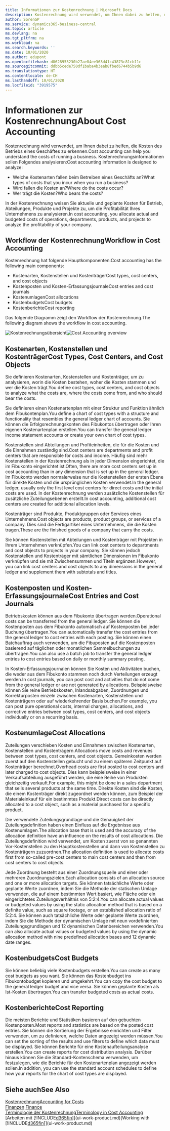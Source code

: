 ```yaml
---
title: Informationen zur Kostenrechnung | Microsoft Docs
description: Kostenrechnung wird verwendet, um Ihnen dabei zu helfen, die Kosten des Betriebs eines Geschäftes zu erkennen.
author: SorenGP
ms.service: dynamics365-business-central
ms.topic: article
ms.devlang: na
ms.tgt_pltfrm: na
ms.workload: na
ms.search.keywords: ''
ms.date: 10/01/2020
ms.author: edupont
ms.openlocfilehash: d8628953230b27ae84ee363d41c43873c81cb11c
ms.sourcegitcommit: ddbb5cede750df1baba4b3eab8fbed6744b5b9d6
ms.translationtype: HT
ms.contentlocale: de-CH
ms.lasthandoff: 10/01/2020
ms.locfileid: "3919575"
---
```

# <a name="about-cost-accounting"></a><span data-ttu-id="81eb6-103">Informationen zur Kostenrechnung</span><span class="sxs-lookup"><span data-stu-id="81eb6-103">About Cost Accounting</span></span>
<span data-ttu-id="81eb6-104">Kostenrechnung wird verwendet, um Ihnen dabei zu helfen, die Kosten des Betriebs eines Geschäftes zu erkennen.</span><span class="sxs-lookup"><span data-stu-id="81eb6-104">Cost accounting can help you understand the costs of running a business.</span></span> <span data-ttu-id="81eb6-105">Kostenrechnungsinformationen sollen Folgendes analysieren:</span><span class="sxs-lookup"><span data-stu-id="81eb6-105">Cost accounting information is designed to analyze:</span></span>  

-   <span data-ttu-id="81eb6-106">Welche Kostenarten fallen beim Betreiben eines Geschäfts an?</span><span class="sxs-lookup"><span data-stu-id="81eb6-106">What types of costs that you incur when you run a business?</span></span>  
-   <span data-ttu-id="81eb6-107">Wird fallen die Kosten an?</span><span class="sxs-lookup"><span data-stu-id="81eb6-107">Where do the costs occur?</span></span>  
-   <span data-ttu-id="81eb6-108">Wer trägt die Kosten?</span><span class="sxs-lookup"><span data-stu-id="81eb6-108">Who bears the costs?</span></span>  

<span data-ttu-id="81eb6-109">In der Kostenrechnung weisen Sie aktuelle und geplante Kosten für Betrieb, Abteilungen, Produkte und Projekte zu, um die Profitabilität Ihres Unternehmens zu analysieren.</span><span class="sxs-lookup"><span data-stu-id="81eb6-109">In cost accounting, you allocate actual and budgeted costs of operations, departments, products, and projects to analyze the profitability of your company.</span></span>  

## <a name="workflow-in-cost-accounting"></a><span data-ttu-id="81eb6-110">Workflow der Kostenrechnung</span><span class="sxs-lookup"><span data-stu-id="81eb6-110">Workflow in Cost Accounting</span></span>  
<span data-ttu-id="81eb6-111">Kostenrechnung hat folgende Hauptkomponenten:</span><span class="sxs-lookup"><span data-stu-id="81eb6-111">Cost accounting has the following main components:</span></span>  

-   <span data-ttu-id="81eb6-112">Kostenarten, Kostenstellen und Kostenträger</span><span class="sxs-lookup"><span data-stu-id="81eb6-112">Cost types, cost centers, and cost objects</span></span>  
-   <span data-ttu-id="81eb6-113">Kostenposten und Kosten-Erfassungsjournale</span><span class="sxs-lookup"><span data-stu-id="81eb6-113">Cost entries and cost journals</span></span>  
-   <span data-ttu-id="81eb6-114">Kostenumlagen</span><span class="sxs-lookup"><span data-stu-id="81eb6-114">Cost allocations</span></span>  
-   <span data-ttu-id="81eb6-115">Kostenbudgets</span><span class="sxs-lookup"><span data-stu-id="81eb6-115">Cost budgets</span></span>
-   <span data-ttu-id="81eb6-116">Kostenberichte</span><span class="sxs-lookup"><span data-stu-id="81eb6-116">Cost reporting</span></span>  

<span data-ttu-id="81eb6-117">Das folgende Diagramm zeigt den Workflow der Kostenrechnung.</span><span class="sxs-lookup"><span data-stu-id="81eb6-117">The following diagram shows the workflow in cost accounting.</span></span>  

<span data-ttu-id="81eb6-118">![Kostenrechnungsübersicht](media/costaccountingoverview.png "CostAccountingOverview")</span><span class="sxs-lookup"><span data-stu-id="81eb6-118">![Cost Accounting overview](media/costaccountingoverview.png "CostAccountingOverview")</span></span>  

## <a name="cost-types-cost-centers-and-cost-objects"></a><span data-ttu-id="81eb6-119">Kostenarten, Kostenstellen und Kostenträger</span><span class="sxs-lookup"><span data-stu-id="81eb6-119">Cost Types, Cost Centers, and Cost Objects</span></span>  
<span data-ttu-id="81eb6-120">Sie definieren Kostenarten, Kostenstellen und Kostenträger, um zu analysieren, worin die Kosten bestehen, woher die Kosten stammen und wer die Kosten trägt.</span><span class="sxs-lookup"><span data-stu-id="81eb6-120">You define cost types, cost centers, and cost objects to analyze what the costs are, where the costs come from, and who should bear the costs.</span></span>  

<span data-ttu-id="81eb6-121">Sie definieren einen Kostenartenplan mit einer Struktur und Funktion ähnlich dem Fibukontenplan.</span><span class="sxs-lookup"><span data-stu-id="81eb6-121">You define a chart of cost types with a structure and functionality that resembles the general ledger chart of accounts.</span></span> <span data-ttu-id="81eb6-122">Sie können die Erfolgsrechnungskonten des Fibukontos übertragen oder Ihren eigenen Kostenartenplan erstellen.</span><span class="sxs-lookup"><span data-stu-id="81eb6-122">You can transfer the general ledger income statement accounts or create your own chart of cost types.</span></span>  

<span data-ttu-id="81eb6-123">Kostenstellen sind Abteilungen und Profiteinheiten, die für die Kosten und die Einnahmen zuständig sind.</span><span class="sxs-lookup"><span data-stu-id="81eb6-123">Cost centers are departments and profit centers that are responsible for costs and income.</span></span> <span data-ttu-id="81eb6-124">Häufig sind mehr Kostenstellen in der Kostenrechnung als in jeder Dimension eingerichtet, die im Fibukonto eingerichtet ist.</span><span class="sxs-lookup"><span data-stu-id="81eb6-124">Often, there are more cost centers set up in cost accounting than in any dimension that is set up in the general ledger.</span></span> <span data-ttu-id="81eb6-125">Im Fibukonto werden normalerweise nur die Kostenstellen der ersten Ebene für direkte Kosten und die ursprünglichen Kosten verwendet.</span><span class="sxs-lookup"><span data-stu-id="81eb6-125">In the general ledger, usually only the first level cost centers for direct costs and the initial costs are used.</span></span> <span data-ttu-id="81eb6-126">In der Kostenrechnung werden zusätzliche Kostenstellen für zusätzliche Zuteilungsebenen erstellt.</span><span class="sxs-lookup"><span data-stu-id="81eb6-126">In cost accounting, additional cost centers are created for additional allocation levels.</span></span>  

<span data-ttu-id="81eb6-127">Kostenträger sind Produkte, Produktgruppen oder Services eines Unternehmens.</span><span class="sxs-lookup"><span data-stu-id="81eb6-127">Cost objects are products, product groups, or services of a company.</span></span> <span data-ttu-id="81eb6-128">Dies sind die Fertigartikel eines Unternehmens, die die Kosten tragen.</span><span class="sxs-lookup"><span data-stu-id="81eb6-128">These are the finished goods of a company that carry the costs.</span></span>  

<span data-ttu-id="81eb6-129">Sie können Kostenstellen mit Abteilungen und Kostenträger mit Projekten in Ihrem Unternehmen verknüpfen.</span><span class="sxs-lookup"><span data-stu-id="81eb6-129">You can link cost centers to departments and cost objects to projects in your company.</span></span> <span data-ttu-id="81eb6-130">Sie können jedoch Kostenstellen und Kostenträger mit sämtlichen Dimensionen im Fibukonto verknüpfen und sie mit Zwischensummen und Titeln ergänzen.</span><span class="sxs-lookup"><span data-stu-id="81eb6-130">However, you can link cost centers and cost objects to any dimensions in the general ledger and supplement them with subtotals and titles.</span></span>  

## <a name="cost-entries-and-cost-journals"></a><span data-ttu-id="81eb6-131">Kostenposten und Kosten-Erfassungsjournale</span><span class="sxs-lookup"><span data-stu-id="81eb6-131">Cost Entries and Cost Journals</span></span>  
<span data-ttu-id="81eb6-132">Betriebskosten können aus dem Fibukonto übertragen werden.</span><span class="sxs-lookup"><span data-stu-id="81eb6-132">Operational costs can be transferred from the general ledger.</span></span> <span data-ttu-id="81eb6-133">Sie können die Kostenposten aus dem Fibukonto automatisch auf Kostenposten bei jeder Buchung übertragen.</span><span class="sxs-lookup"><span data-stu-id="81eb6-133">You can automatically transfer the cost entries from the general ledger to cost entries with each posting.</span></span> <span data-ttu-id="81eb6-134">Sie können einen Batchauftrag auch verwenden, um die Fibuposten auf die Kostenposten basierend auf täglichen oder monatlichen Sammelbuchungen zu übertragen.</span><span class="sxs-lookup"><span data-stu-id="81eb6-134">You can also use a batch job to transfer the general ledger entries to cost entries based on daily or monthly summary posting.</span></span>  

<span data-ttu-id="81eb6-135">In Kosten-Erfassungsjournalen können Sie Kosten und Aktivitäten buchen, die weder aus dem Fibukonto stammen noch durch Verteilungen erzeugt werden.</span><span class="sxs-lookup"><span data-stu-id="81eb6-135">In cost journals, you can post cost and activities that do not come from the general ledger or are not generated by allocations.</span></span> <span data-ttu-id="81eb6-136">Beispielsweise können Sie reine Betriebskosten, Inlandsabgaben, Zuordnungen und Korrekturposten einzeln zwischen Kostenarten, Kostenstellen und Kostenträgern oder auf wiederkehrender Basis buchen.</span><span class="sxs-lookup"><span data-stu-id="81eb6-136">For example, you can post pure operational costs, internal charges, allocations, and corrective entries between cost types, cost centers, and cost objects individually or on a recurring basis.</span></span>  

## <a name="cost-allocations"></a><span data-ttu-id="81eb6-137">Kostenumlage</span><span class="sxs-lookup"><span data-stu-id="81eb6-137">Cost Allocations</span></span>  
<span data-ttu-id="81eb6-138">Zuteilungen verschieben Kosten und Einnahmen zwischen Kostenarten, Kostenstellen und Kostenträgern.</span><span class="sxs-lookup"><span data-stu-id="81eb6-138">Allocations move costs and revenues between cost types, cost centers, and cost objects.</span></span> <span data-ttu-id="81eb6-139">Gemeinkosten werden zuerst auf den Kostenstellen gebucht und zu einem späteren Zeitpunkt auf Kostenträger berechnet.</span><span class="sxs-lookup"><span data-stu-id="81eb6-139">Overhead costs are first posted to cost centers and later charged to cost objects.</span></span> <span data-ttu-id="81eb6-140">Dies kann beispielsweise in einer Verkaufsabteilung ausgeführt werden, die eine Reihe von Produkten gleichzeitig verkauft.</span><span class="sxs-lookup"><span data-stu-id="81eb6-140">For example, this might be done in a sales department that sells several products at the same time.</span></span> <span data-ttu-id="81eb6-141">Direkte Kosten sind die Kosten, die einem Kostenträger direkt zugeordnet werden können, zum Beispiel der Materialeinkauf für ein bestimmtes Produkt.</span><span class="sxs-lookup"><span data-stu-id="81eb6-141">Direct costs can be directly allocated to a cost object, such as a material purchased for a specific product.</span></span>  

<span data-ttu-id="81eb6-142">Die verwendete Zuteilungsgrundlage und die Genauigkeit der Zuteilungsdefinition haben einen Einfluss auf die Ergebnisse aus Kostenumlagen.</span><span class="sxs-lookup"><span data-stu-id="81eb6-142">The allocation base that is used and the accuracy of the allocation definition have an influence on the results of cost allocations.</span></span> <span data-ttu-id="81eb6-143">Die Zuteilungsdefinition wird verwendet, um Kosten zuerst von so genannten Vor-Kostenstellen zu den Hauptkostenstellen und dann von Kostenstellen zu Kostenträgern zuzuordnen.</span><span class="sxs-lookup"><span data-stu-id="81eb6-143">The allocation definition is used to allocate costs first from so-called pre-cost centers to main cost centers and then from cost centers to cost objects.</span></span>  

<span data-ttu-id="81eb6-144">Jede Zuordnung besteht aus einer Zuordnungsquelle und einer oder mehreren Zuordnungszielen.</span><span class="sxs-lookup"><span data-stu-id="81eb6-144">Each allocation consists of an allocation source and one or more allocation targets.</span></span> <span data-ttu-id="81eb6-145">Sie können tatsächliche Werte oder geplante Werte zuordnen, indem Sie die Methode der statischen Umlage verwenden, die auf einem bestimmten Wert basiert, wie Fläche oder ein eingerichtetes Zuteilungsverhältnis von 5:2:4.</span><span class="sxs-lookup"><span data-stu-id="81eb6-145">You can allocate actual values or budgeted values by using the static allocation method that is based on a definite value, such as square footage, or an established allocation ratio of 5:2:4.</span></span> <span data-ttu-id="81eb6-146">Sie können auch tatsächliche Werte oder geplante Werte zuordnen, indem Sie die Methode der dynamischen Umlage mit neun vordefinierten Zuteilungsgrundlagen und 12 dynamischen Datenbereichen verwenden.</span><span class="sxs-lookup"><span data-stu-id="81eb6-146">You can also allocate actual values or budgeted values by using the dynamic allocation method with nine predefined allocation bases and 12 dynamic date ranges.</span></span>  

## <a name="cost-budgets"></a><span data-ttu-id="81eb6-147">Kostenbudgets</span><span class="sxs-lookup"><span data-stu-id="81eb6-147">Cost Budgets</span></span>  
<span data-ttu-id="81eb6-148">Sie können beliebig viele Kostenbudgets erstellen.</span><span class="sxs-lookup"><span data-stu-id="81eb6-148">You can create as many cost budgets as you want.</span></span> <span data-ttu-id="81eb6-149">Sie können das Kostenbudget ins Fibukontobudget kopieren und umgekehrt.</span><span class="sxs-lookup"><span data-stu-id="81eb6-149">You can copy the cost budget to the general ledger budget and vice versa.</span></span> <span data-ttu-id="81eb6-150">Sie können geplante Kosten als Ist-Kosten übertragen.</span><span class="sxs-lookup"><span data-stu-id="81eb6-150">You can transfer budgeted costs as actual costs.</span></span>  

## <a name="cost-reporting"></a><span data-ttu-id="81eb6-151">Kostenberichte</span><span class="sxs-lookup"><span data-stu-id="81eb6-151">Cost Reporting</span></span>  
<span data-ttu-id="81eb6-152">Die meisten Berichte und Statistiken basieren auf den gebuchten Kostenposten.</span><span class="sxs-lookup"><span data-stu-id="81eb6-152">Most reports and statistics are based on the posted cost entries.</span></span> <span data-ttu-id="81eb6-153">Sie können die Sortierung der Ergebnisse einrichten und Filter verwenden, um zu definieren, welche Daten angezeigt werden müssen.</span><span class="sxs-lookup"><span data-stu-id="81eb6-153">You can set the sorting of the results and use filters to define which data must be displayed.</span></span> <span data-ttu-id="81eb6-154">Sie können Berichte für eine Kostenaufteilungsanalyse erstellen.</span><span class="sxs-lookup"><span data-stu-id="81eb6-154">You can create reports for cost distribution analysis.</span></span> <span data-ttu-id="81eb6-155">Darüber hinaus können Sie die Standard-Kontenschema verwenden, um festzulegen, wie die Berichte für den Kostenartenplan angezeigt werden sollen.</span><span class="sxs-lookup"><span data-stu-id="81eb6-155">In addition, you can use the standard account schedules to define how your reports for the chart of cost types are displayed.</span></span>  

## <a name="see-also"></a><span data-ttu-id="81eb6-156">Siehe auch</span><span class="sxs-lookup"><span data-stu-id="81eb6-156">See Also</span></span>  
 [<span data-ttu-id="81eb6-157">Kostenrechnung</span><span class="sxs-lookup"><span data-stu-id="81eb6-157">Accounting for Costs</span></span>](finance-manage-cost-accounting.md)  
 <span data-ttu-id="81eb6-158">[Finanzen](finance.md) </span><span class="sxs-lookup"><span data-stu-id="81eb6-158">[Finance](finance.md) </span></span>  
 [<span data-ttu-id="81eb6-159">Terminologie der Kostenrechnung</span><span class="sxs-lookup"><span data-stu-id="81eb6-159">Terminology in Cost Accounting</span></span>](finance-terminology-in-cost-accounting.md)  
 <span data-ttu-id="81eb6-160">[Arbeiten mit [!INCLUDE[d365fin](includes/d365fin_md.md)]](ui-work-product.md)</span><span class="sxs-lookup"><span data-stu-id="81eb6-160">[Working with [!INCLUDE[d365fin](includes/d365fin_md.md)]](ui-work-product.md)</span></span>
